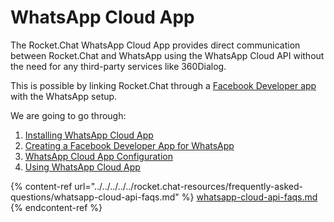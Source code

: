 # WhatsApp Cloud App

The Rocket.Chat WhatsApp Cloud App provides direct communication between Rocket.Chat and WhatsApp using the WhatsApp Cloud API without the need for any third-party services like 360Dialog.

This is possible by linking Rocket.Chat through a [Facebook Developer app](https://developers.facebook.com/apps) with the WhatsApp setup.&#x20;

We are going to go through:

1. [Installing WhatsApp Cloud App](whatsapp-cloud-app-install.md)
2. [Creating a Facebook Developer App for WhatsApp](facebook-developer-account-with-whatsapp/)
3. [WhatsApp Cloud App Configuration](whatsapp-cloud-app-configuration.md)
4. [Using WhatsApp Cloud App](using-whatsapp-cloud-app.md)

{% content-ref url="../../../../../rocket.chat-resources/frequently-asked-questions/whatsapp-cloud-api-faqs.md" %}
[whatsapp-cloud-api-faqs.md](../../../../../rocket.chat-resources/frequently-asked-questions/whatsapp-cloud-api-faqs.md)
{% endcontent-ref %}
